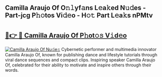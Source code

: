 ## Camilla Araujo Of O𝚗𝚕yf𝚊ns L𝚎a𝚔ed N𝚞𝚍es - Part-jcg P𝚑𝚘tos Vi𝚍𝚎o - H𝚘𝚝 Part L𝚎a𝚔s nPMtv

# <h2><a href="http://kfdfjho.oniu.top/?m=Camilla+Araujo+Of">🔗👉 🔴 Camilla Araujo Of P𝚑ot𝚘𝚜 V𝚒d𝚎o</a></h2>

[![Camilla Araujo Of Nu𝚍e𝚜](https://i.imgur.com/0qMVB7G.gif)](http://kfdfjho.oniu.top/?m=Camilla+Araujo+Of)
Cybernetic performer and multimedia innovator Camilla Araujo Of, known for publishing dance and lifestyle tutorials through viral dance sequences and compact clips. Inspiring speaker Camilla Araujo Of, celebrated for their ability to motivate and inspire others through their words.  
